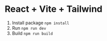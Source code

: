 # React + Vite + Tailwind

1. Install package
   ```npm install```
2. Run
   ```npm run dev```
3. Build
   ```npm run build```
